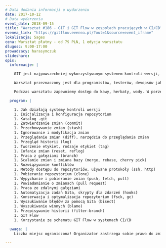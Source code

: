 ```yaml
---
# Data dodania informacji o wydarzeniu
date: 2017-10-12
# Data wydarzenia
event_date: 2018-09-15
title: "Warsztat #186 - GIT i GIT Flow w zespołach pracujących w CI/CD"
evenea_link: "https://gitflow.evenea.pl/?out=1&source=event_iframe"
lokalizacja: Sages
cena: Warsztat płatny - od 79 PLN, 1 edycja warsztatu
dlugosc: 9:00-17:00
prowadzacy: harasymczuk
slideshare:
opis:
  informacje: |

    GIT jest najpowszechniej wykorzystywanym systemem kontroli wersji, który stał się standardem w IT. Szkolenie pozwala na nabycie umiejętności posługiwania się zestawem narzędzi zgromadzonych w GIT oraz porusza zagadnienia dobrych praktyk tj. GIT Flow i konfiguracja systemów Continuous Integration/Delivery z obsługą feature-branchy.​ Podczas szkolenia uczestnik pozna również nowoczesne strategie branchowania i wersjonowania, metody tworzenia pull-requestów oraz jak podpiąć je do systemu CI/CD.

    Warsztat przeznaczony jest dla programistów, testerów, devopsów jak również dla osób pracujących przy wytwarzaniu oprogramowania. 

    Podczas warsztatu zapewniemy dostęp do kawy, herbaty, wody. W porze obiadowej zapewniamy pizzę w wersji mięsnej lub wegeteriańskiej.

  program: |

    1. Jak działają systemy kontroli wersji
    1. Inicjalizacja i konfiguracja repozytorium
    1. Katalog .git
    1. Zatwierdzanie zmian (commit)
    1. Przechowywanie zmian (stash)
    1. Ignorowanie i modyfikacja zmian
    1. Przeglądanie zmian (diff), narzędzia do przeglądania zmian
    1. Przegląd historii (log)
    1. Tworzenie etykiet, rodzaje etykiet (tag)
    1. Cofanie zmian (reset, reflog)
    1. Praca z gałęziami (branch)
    1. Scalanie zmian i zmiana bazy (merge, rebase, cherry pick)
    1. Rozwiązywanie konfliktów
    1. Metody dostępu do repozytoriów, używane protokoły (ssh, http)
    1. Pobieranie repozytorium (clone)
    1. Wypychanie i pobieranie zmian (push, fetch, pull)
    1. Powiadamianie o zmianach (pull request)
    1. Praca ze zdalnymi gałęziami
    1. Automatyzacja zadań Gita, skrypty dla zdarzeń (hooks)
    1. Konserwacja i optymalizacja repozytorium (fsck, gc)
    1. Wyszukiwanie błędów za pomocą Gita (bisect)
    1. Wyszukiwanie winnych (blame)
    1. Przepisywanie historii (filter-branch)
    1. GIT Flow
    1. Korzystanie ze schematu GIT Flow w systemach CI/CD 

  uwaga: |
    Liczba miejsc ograniczona! Organizator zastrzega sobie prawo do zmiany lokalizacji wydarzenia oraz jego odwołania w przypadku niezgłoszenia się minimalnej liczby uczestników.

---
```

